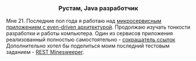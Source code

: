 
  

### <div align="center">Рустам, Java разработчик</div>

Мне 21. Последние пол года я работаю над [микросервисным приложением с even-driven архитектурой](https://github.com/Dlakares/CorporationX). Продолжаю изучать тонкости разработки и работы компьютера.
Один из сервисов приложения реализованный полностью самостоятельно - [сокращатель ссылок](https://github.com/Dlakares/UrlShortener) Дополнительно хотел бы поделиться моим последний тестовым заданием - [REST Minesweeper](https://github.com/Dlakares/Studio_T_G_Minesweeper).
<br/>  
